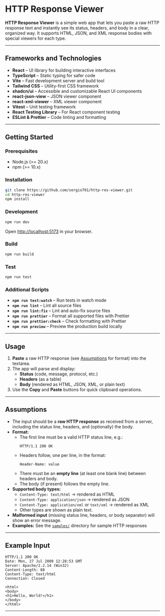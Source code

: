 # HTTP Response Viewer

**HTTP Response Viewer** is a simple web app that lets you paste a raw HTTP response text and instantly see its status, headers, and body in a clear, organized way. It supports HTML, JSON, and XML response bodies with special viewers for each type.

---

## Frameworks and Technologies

- **React** – UI library for building interactive interfaces
- **TypeScript** – Static typing for safer code
- **Vite** – Fast development server and build tool
- **Tailwind CSS** – Utility-first CSS framework
- **shadcn/ui** – Accessible and customizable React UI components
- **react-json-view** – JSON viewer component
- **react-xml-viewer** – XML viewer component
- **Vitest** – Unit testing framework
- **React Testing Library** – For React component testing
- **ESLint & Prettier** – Code linting and formatting

---

## Getting Started

### Prerequisites

- Node.js (>= 20.x)
- npm (>= 10.x)

### Installation

```bash
git clone https://github.com/sergio701/http-res-viewer.git
cd http-res-viewer
npm install
```

### Development

```bash
npm run dev
```
Open [http://localhost:5173](http://localhost:5173) in your browser.

### Build

```bash
npm run build
```

### Test

```bash
npm run test
```

### Additional Scripts

- **`npm run test:watch`** – Run tests in watch mode
- **`npm run lint`** – Lint all source files
- **`npm run lint:fix`** – Lint and auto-fix source files
- **`npm run prettier`** – Format all supported files with Prettier
- **`npm run prettier:check`** – Check formatting with Prettier
- **`npm run preview`** – Preview the production build locally

---

## Usage

1. **Paste** a raw HTTP response (see [Assumptions](#assumptions) for format) into the textarea.
2. The app will parse and display:
   - **Status** (code, message, protocol, etc.)
   - **Headers** (as a table)
   - **Body** (rendered as HTML, JSON, XML, or plain text)
3. Use the **Copy** and **Paste** buttons for quick clipboard operations.

---

## Assumptions

- The input should be a **raw HTTP response** as received from a server, including the status line, headers, and (optionally) the body.
- **Format:**
  - The first line must be a valid HTTP status line, e.g.:
    ```
    HTTP/1.1 200 OK
    ```
  - Headers follow, one per line, in the format:
    ```
    Header-Name: value
    ```
  - There must be an **empty line** (at least one blank line) between headers and body.
  - The body (if present) follows the empty line.
- **Supported body types:**  
  - `Content-Type: text/html` → rendered as HTML  
  - `Content-Type: application/json` → rendered as JSON  
  - `Content-Type: application/xml` or `text/xml` → rendered as XML  
  - Other types are shown as plain text.
- **Malformed input** (missing status line, headers, or body separator) will show an error message.
- **Examples:** See the [`samples/`](./samples/) directory for sample HTTP responses

---

## Example Input

```
HTTP/1.1 200 OK
Date: Mon, 27 Jul 2009 12:28:53 GMT
Server: Apache/2.2.14 (Win32)
Content-Length: 88
Content-Type: text/html
Connection: Closed

<html>
<body>
<h1>Hello, World!</h1>
</body>
</html>
```

---